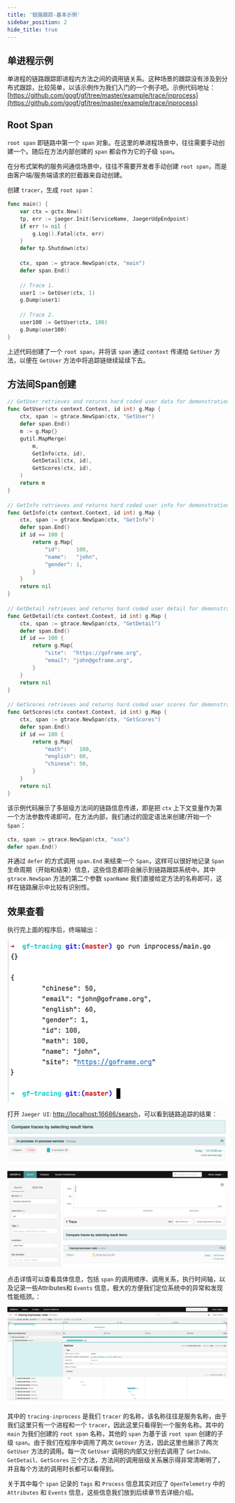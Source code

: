 ```yaml
---
title: '链路跟踪-基本示例'
sidebar_position: 2
hide_title: true
---
```


## 单进程示例

单进程的链路跟踪即进程内方法之间的调用链关系。这种场景的跟踪没有涉及到分布式跟踪，比较简单，以该示例作为我们入门的一个例子吧。示例代码地址： [https://github.com/gogf/gf/tree/master/example/trace/inprocess](https://github.com/gogf/gf/tree/master/example/trace/inprocess)

## Root Span

`root span` 即链路中第一个 `span` 对象。在这里的单进程场景中，往往需要手动创建一个。随后在方法内部创建的 `span` 都会作为它的子级 `span`。

在分布式架构的服务间通信场景中，往往不需要开发者手动创建 `root span`，而是由客户端/服务端请求的拦截器来自动创建。

创建 `tracer`，生成 `root span`：

```go
func main() {
    var ctx = gctx.New()
    tp, err := jaeger.Init(ServiceName, JaegerUdpEndpoint)
    if err != nil {
        g.Log().Fatal(ctx, err)
    }
    defer tp.Shutdown(ctx)

    ctx, span := gtrace.NewSpan(ctx, "main")
    defer span.End()

    // Trace 1.
    user1 := GetUser(ctx, 1)
    g.Dump(user1)

    // Trace 2.
    user100 := GetUser(ctx, 100)
    g.Dump(user100)
}
```

上述代码创建了一个 `root span`，并将该 `span` 通过 `context` 传递给 `GetUser` 方法，以便在 `GetUser` 方法中将追踪链继续延续下去。

## 方法间Span创建

```go
// GetUser retrieves and returns hard coded user data for demonstration.
func GetUser(ctx context.Context, id int) g.Map {
    ctx, span := gtrace.NewSpan(ctx, "GetUser")
    defer span.End()
    m := g.Map{}
    gutil.MapMerge(
        m,
        GetInfo(ctx, id),
        GetDetail(ctx, id),
        GetScores(ctx, id),
    )
    return m
}

// GetInfo retrieves and returns hard coded user info for demonstration.
func GetInfo(ctx context.Context, id int) g.Map {
    ctx, span := gtrace.NewSpan(ctx, "GetInfo")
    defer span.End()
    if id == 100 {
        return g.Map{
            "id":     100,
            "name":   "john",
            "gender": 1,
        }
    }
    return nil
}

// GetDetail retrieves and returns hard coded user detail for demonstration.
func GetDetail(ctx context.Context, id int) g.Map {
    ctx, span := gtrace.NewSpan(ctx, "GetDetail")
    defer span.End()
    if id == 100 {
        return g.Map{
            "site":  "https://goframe.org",
            "email": "john@goframe.org",
        }
    }
    return nil
}

// GetScores retrieves and returns hard coded user scores for demonstration.
func GetScores(ctx context.Context, id int) g.Map {
    ctx, span := gtrace.NewSpan(ctx, "GetScores")
    defer span.End()
    if id == 100 {
        return g.Map{
            "math":    100,
            "english": 60,
            "chinese": 50,
        }
    }
    return nil
}
```

该示例代码展示了多层级方法间的链路信息传递，即是把 `ctx` 上下文变量作为第一个方法参数传递即可。在方法内部，我们通过的固定语法来创建/开始一个 `Span`：

```go
ctx, span := gtrace.NewSpan(ctx, "xxx")
defer span.End()
```

并通过 `defer` 的方式调用 `span.End` 来结束一个 `Span`，这样可以很好地记录 `Span` 生命周期（开始和结束）信息，这些信息都将会展示到链路跟踪系统中。其中 `gtrace.NewSpan` 方法的第二个参数 `spanName` 我们直接给定方法的名称即可，这样在链路展示中比较有识别性。

## 效果查看

执行完上面的程序后，终端输出：

![](/markdown/fe77bca98e4d12ed747d0b5ee3a9999c.png)

打开 `Jaeger UI`: [http://localhost:16686/search](http://localhost:16686/search)，可以看到链路追踪的结果：![](/markdown/f7353b2c53d34e070e1513728c75a6e6.jpg)

![](/markdown/4951515a2333b0ecc05705673029006e.png)

点击详情可以查看具体信息，包括 `span` 的调用顺序、调用关系，执行时间轴，以及记录一些Attributes和 `Events` 信息，极大的方便我们定位系统中的异常和发现性能瓶颈。：

![](/markdown/552ee8e67b3668ad5799edda13669736.png)

其中的 `tracing-inprocess` 是我们 `tracer` 的名称，该名称往往是服务名称，由于我们这里只有一个进程和一个 `tracer`，因此这里只看得到一个服务名称。其中的 `main` 为我们创建的 `root span` 名称，其他的 `span` 为基于该 `root span` 创建的子级 `span`。由于我们在程序中调用了两次 `GetUser` 方法，因此这里也展示了两次 `GetUser` 方法的调用。每一次 `GetUser` 调用的内部又分别去调用了 `GetIndo、GetDetail、GetScores` 三个方法，方法间的调用层级关系展示得非常清晰明了，并且每个方法的调用时长都可以看得到。

关于其中每个 `span` 记录的 `Tags` 和 `Process` 信息其实对应了 `OpenTelemetry` 中的 `Attributes` 和 `Events` 信息，这些信息我们放到后续章节去详细介绍。